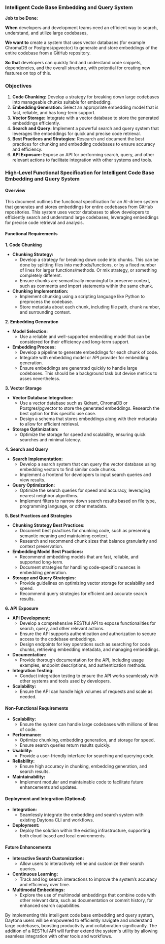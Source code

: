 ### Intelligent Code Base Embedding and Query System

**Job to be Done:**

**When** developers and development teams need an efficient way to search, understand, and utilize large codebases,

**We want to** create a system that uses vector databases (for example ChromaDB or Postgres/pgvector) to generate and store embeddings of the entire codebase from a GitHub repository.

**So that** developers can quickly find and understand code snippets, dependencies, and the overall structure, with potential for creating new features on top of this.

### Objectives

1. **Code Chunking:** Develop a strategy for breaking down large codebases into manageable chunks suitable for embedding.
2. **Embedding Generation:** Select an appropriate embedding model that is fast, reliable, and has long-term support.
3. **Vector Storage:** Integrate with a vector database to store the generated embeddings efficiently.
4. **Search and Query:** Implement a powerful search and query system that leverages the embeddings for quick and precise code retrieval.
5. **Best Practices and Strategies:** Research and document the best practices for chunking and embedding codebases to ensure accuracy and efficiency.
6. **API Exposure:** Expose an API for performing search, query, and other relevant actions to facilitate integration with other systems and tools.

### High-Level Functional Specification for Intelligent Code Base Embedding and Query System

#### Overview
This document outlines the functional specification for an AI-driven system that generates and stores embeddings for entire codebases from GitHub repositories. This system uses vector databases to allow developers to efficiently search and understand large codebases, leveraging embeddings for precise code retrieval and analysis.

#### Functional Requirements

**1. Code Chunking**
- **Chunking Strategy:**
  - Develop a strategy for breaking down code into chunks. This can be done by splitting files into methods/functions, or by a fixed number of lines for larger functions/methods. Or mix strategy, or something completely different.
  - Ensure chunks are semantically meaningful to preserve context, such as comments and import statements within the same chunk.
- **Chunking Implementation:**
  - Implement chunking using a scripting language like Python to preprocess the codebase.
  - Store metadata about each chunk, including file path, chunk number, and surrounding context.

**2. Embedding Generation**
- **Model Selection:**
  - Use a reliable and well-supported embedding model that can be considered for their efficiency and long-term support.
- **Embedding Process:**
  - Develop a pipeline to generate embeddings for each chunk of code.
  - Integrate with embedding model or API provider for embedding generation.
  - Ensure embeddings are generated quickly to handle large codebases. This should be a background task but devise metrics to asses nevertheless.

**3. Vector Storage**
- **Vector Database Integration:**
  - Use a vector database such as Qdrant, ChromaDB or Postgres/pgvector to store the generated embeddings. Research the best option for this specific use case.
  - Design a schema that stores embeddings along with their metadata to allow for efficient retrieval.
- **Storage Optimization:**
  - Optimize the storage for speed and scalability, ensuring quick searches and minimal latency.

**4. Search and Query**
- **Search Implementation:**
  - Develop a search system that can query the vector database using embedding vectors to find similar code chunks.
  - Implement a frontend for developers to input search queries and view results.
- **Query Optimization:**
  - Optimize the search queries for speed and accuracy, leveraging nearest neighbor algorithms.
  - Implement filters to narrow down search results based on file type, programming language, or other metadata.

**5. Best Practices and Strategies**
- **Chunking Strategy Best Practices:**
  - Document best practices for chunking code, such as preserving semantic meaning and maintaining context.
  - Research and recommend chunk sizes that balance granularity and context preservation.
- **Embedding Model Best Practices:**
  - Recommend embedding models that are fast, reliable, and supported long-term.
  - Document strategies for handling code-specific nuances in embedding generation.
- **Storage and Query Strategies:**
  - Provide guidelines on optimizing vector storage for scalability and speed.
  - Recommend query strategies for efficient and accurate search results.

**6. API Exposure**
- **API Development:**
  - Develop a comprehensive RESTful API to expose functionalities for search, query, and other relevant actions.
  - Ensure the API supports authentication and authorization to secure access to the codebase embeddings.
  - Design endpoints for key operations such as searching for code chunks, retrieving embedding metadata, and managing embeddings.
- **Documentation:**
  - Provide thorough documentation for the API, including usage examples, endpoint descriptions, and authentication methods.
- **Integration Testing:**
  - Conduct integration testing to ensure the API works seamlessly with other systems and tools used by developers.
- **Scalability:**
  - Ensure the API can handle high volumes of requests and scale as needed.

#### Non-Functional Requirements
- **Scalability:**
  - Ensure the system can handle large codebases with millions of lines of code.
- **Performance:**
  - Optimize chunking, embedding generation, and storage for speed.
  - Ensure search queries return results quickly.
- **Usability:**
  - Provide a user-friendly interface for searching and querying code.
- **Reliability:**
  - Ensure high accuracy in chunking, embedding generation, and search results.
- **Maintainability:**
  - Implement modular and maintainable code to facilitate future enhancements and updates.
  
#### Deployment and Integration (Optional)
- **Integration:**
  - Seamlessly integrate the embedding and search system with existing Daytona CLI and workflows.
- **Deployment:**
  - Deploy the solution within the existing infrastructure, supporting both cloud-based and local environments.

#### Future Enhancements
- **Interactive Search Customization:**
  - Allow users to interactively refine and customize their search queries.
- **Continuous Learning:**
  - Track and log search interactions to improve the system’s accuracy and efficiency over time.
- **Multimodal Embeddings:**
  - Explore the use of multimodal embeddings that combine code with other relevant data, such as documentation or commit history, for enhanced search capabilities.

By implementing this intelligent code base embedding and query system, Daytona users will be empowered to efficiently navigate and understand large codebases, boosting productivity and collaboration significantly. The addition of a RESTful API will further extend the system's utility by allowing seamless integration with other tools and workflows.
